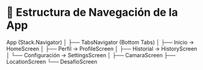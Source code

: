 # 📱 Estructura de Navegación de la App

App (Stack.Navigator)
│
├── TabsNavigator (Bottom Tabs)
│ ├── Inicio → HomeScreen
│ ├── Perfil → ProfileScreen
│ ├── Historial → HistoryScreen
│ └── Configuración → SettingsScreen
│
├── CamaraScreen
├── LocationScreen
└── DesafioScreen
